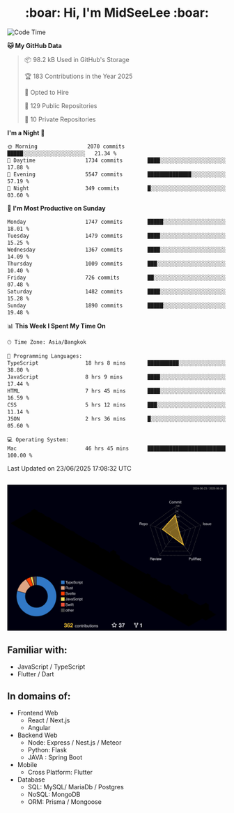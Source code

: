 <h1 align="center"> :boar: Hi, I'm MidSeeLee :boar:</h1>
 
<!--START_SECTION:waka-->
![Code Time](http://img.shields.io/badge/Code%20Time-3%2C115%20hrs%2016%20mins-blue)

**🐱 My GitHub Data** 

> 📦 98.2 kB Used in GitHub's Storage 
 > 
> 🏆 183 Contributions in the Year 2025
 > 
> 💼 Opted to Hire
 > 
> 📜 129 Public Repositories 
 > 
> 🔑 10 Private Repositories 
 > 
**I'm a Night 🦉** 

```text
🌞 Morning                2070 commits        █████░░░░░░░░░░░░░░░░░░░░   21.34 % 
🌆 Daytime                1734 commits        ████░░░░░░░░░░░░░░░░░░░░░   17.88 % 
🌃 Evening                5547 commits        ██████████████░░░░░░░░░░░   57.19 % 
🌙 Night                  349 commits         █░░░░░░░░░░░░░░░░░░░░░░░░   03.60 % 
```
📅 **I'm Most Productive on Sunday** 

```text
Monday                   1747 commits        █████░░░░░░░░░░░░░░░░░░░░   18.01 % 
Tuesday                  1479 commits        ████░░░░░░░░░░░░░░░░░░░░░   15.25 % 
Wednesday                1367 commits        ████░░░░░░░░░░░░░░░░░░░░░   14.09 % 
Thursday                 1009 commits        ███░░░░░░░░░░░░░░░░░░░░░░   10.40 % 
Friday                   726 commits         ██░░░░░░░░░░░░░░░░░░░░░░░   07.48 % 
Saturday                 1482 commits        ████░░░░░░░░░░░░░░░░░░░░░   15.28 % 
Sunday                   1890 commits        █████░░░░░░░░░░░░░░░░░░░░   19.48 % 
```


📊 **This Week I Spent My Time On** 

```text
🕑︎ Time Zone: Asia/Bangkok

💬 Programming Languages: 
TypeScript               18 hrs 8 mins       ██████████░░░░░░░░░░░░░░░   38.80 % 
JavaScript               8 hrs 9 mins        ████░░░░░░░░░░░░░░░░░░░░░   17.44 % 
HTML                     7 hrs 45 mins       ████░░░░░░░░░░░░░░░░░░░░░   16.59 % 
CSS                      5 hrs 12 mins       ███░░░░░░░░░░░░░░░░░░░░░░   11.14 % 
JSON                     2 hrs 36 mins       █░░░░░░░░░░░░░░░░░░░░░░░░   05.60 % 

💻 Operating System: 
Mac                      46 hrs 45 mins      █████████████████████████   100.00 % 
```


 Last Updated on 23/06/2025 17:08:32 UTC
<!--END_SECTION:waka-->

##

![](./profile-3d-contrib/profile-night-rainbow.svg)

## Familiar with:
- JavaScript / TypeScript
- Flutter / Dart

## In domains of:
- Frontend Web
  - React / Next.js
  - Angular
- Backend Web
  - Node: Express / Nest.js / Meteor
  - Python: Flask
  - JAVA : Spring Boot
- Mobile
  - Cross Platform: Flutter
- Database
  - SQL: MySQL/ MariaDb / Postgres
  - NoSQL: MongoDB
  - ORM: Prisma / Mongoose
